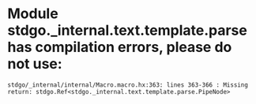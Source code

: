 # Module stdgo._internal.text.template.parse has compilation errors, please do not use:
```
stdgo/_internal/internal/Macro.macro.hx:363: lines 363-366 : Missing return: stdgo.Ref<stdgo._internal.text.template.parse.PipeNode>

```

